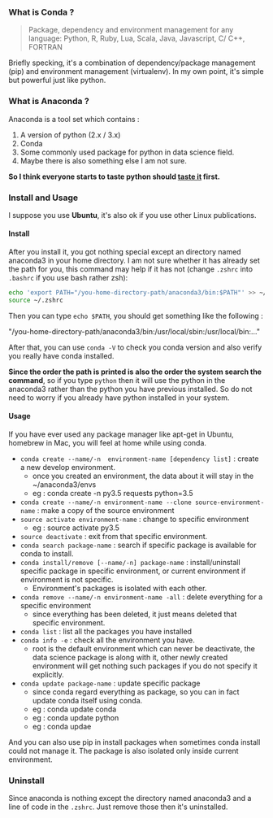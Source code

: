 ### What is Conda ?

> Package, dependency and environment management for any language: Python, R, Ruby, Lua, Scala, Java, Javascript, C/ C++, FORTRAN

Briefly specking, it's a combination of dependency/package management (pip) and environment management (virtualenv).
In my own point, it's simple but powerful just like python.


### What is Anaconda ?

Anaconda is a tool set which contains :

1. A version of python (2.x / 3.x)
2. Conda
3. Some commonly used package for python in data science field.
4. Maybe there is also something else I am not sure.

**So I think everyone starts to taste python should [taste it](https://www.continuum.io) first.**


### Install and Usage

I suppose you use **Ubuntu**, it's also ok if you use other Linux publications.

#### Install 

After you install it, you got nothing special except an directory named anaconda3 in your home directory. I am not sure whether
it has already set the path for you, this command may help if it has not (change `.zshrc` into `.bashrc` if you use bash rather zsh):

```bash
echo 'export PATH="/you-home-directory-path/anaconda3/bin:$PATH"' >> ~/.zshrc
source ~/.zshrc
```

Then you can type `echo $PATH`, you should get something like the following :

"/you-home-directory-path/anaconda3/bin:/usr/local/sbin:/usr/local/bin:..."

After that, you can use `conda -V` to check you conda version and also verify you really have conda installed.

**Since the order the path is printed is also the order the system search the command**, so if you type `python` then it will use the python in the anaconda3 rather than
the python you have previous installed. So do not need to worry if you already have python installed in your system.

#### Usage

If you have ever used any package manager like apt-get in Ubuntu, homebrew in Mac, you will feel at home while using conda.

+ `conda create --name/-n  environment-name [dependency list]` : create a new develop environment.
    + once you created an environment, the data about it will stay in the ~/anaconda3/envs
    + eg : conda create -n py3.5 requests  python=3.5
+ `conda create --name/-n environment-name --clone source-environment-name` : make a copy of the source environment
+ `source activate environment-name` : change to specific environment
    + eg : source activate py3.5 
+ `source deactivate` : exit from that specific environment.
+ `conda search package-name` : search if specific package is available for conda to install.
+ `conda install/remove [--name/-n] package-name` : install/uninstall specific package in specific environment, or current environment if environment is not specific.
    + Environment's packages is isolated with each other.
+ `conda remove --name/-n environment-name -all` : delete everything for a specific environment
    + since everything has been deleted, it just means deleted that specific environment.
+ `conda list` : list all the packages you have installed
+ `conda info -e` : check all the environment you have.
    + root is the default environment which can never be deactivate, the data science package is along with it, other newly created environment 
    will get nothing such packages if you do not specify it explicitly.
+ `conda update package-name` : update specific package
    + since conda regard everything as package, so you can in fact update conda itself using conda.
    + eg : conda update conda 
    + eg : conda update python
    + eg : conda updae

And you can also use pip in install packages when sometimes conda install could not manage it. The package is also isolated only inside current environment.

### Uninstall

Since anaconda is nothing except the directory named anaconda3 and a line of code in the `.zshrc`. Just remove those then it's uninstalled.
